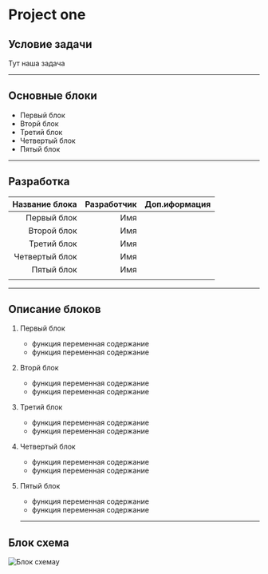 # Project one

## Условие задачи

Тут наша задача

***

## Основные блоки

* Первый блок
* Вторй блок
* Третий блок
* Четвертый блок
* Пятый блок

***

## Разработка

|Название блока |Разработчик|Доп.иформация  |
|--------------:|----------:|--------------:|
|Первый блок    |Имя        |               |
|Второй блок    |Имя        |               |
|Третий блок    |Имя        |               |
|Четвертый блок |Имя        |               |
|Пятый блок     |Имя        |               |
||||

***

## Описание блоков

1. Первый блок
    * функция переменная содержание
    * функция переменная содержание
2. Вторй блок
    * функция переменная содержание
    * функция переменная содержание
3. Третий блок
    * функция переменная содержание
    * функция переменная содержание
4. Четвертый блок
    * функция переменная содержание
    * функция переменная содержание
5. Пятый блок
    * функция переменная содержание
    * функция переменная содержание

    ***

## Блок схема

![Блок схемау](File.JPG)


